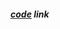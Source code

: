 ##### [code](https://github.com/Sunnymaharshi/HTML-CSS-and-Javascript-for-Web-developers/tree/gh-pages) link 
